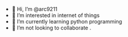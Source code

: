 - 👋 Hi, I’m @arc9211
- 👀 I’m interested in internet of things 
- 🌱 I’m currently learning python programming
- 💞️ I’m not looking to collaborate .


<!---
arc9211/arc9211 is a ✨ special ✨ repository because its `README.md` (this file) appears on your GitHub profile.
You can click the Preview link to take a look at your changes.
--->
